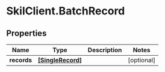 # SkilClient.BatchRecord

## Properties

Name | Type | Description | Notes
------------ | ------------- | ------------- | -------------
**records** | [**[SingleRecord]**](SingleRecord.md) |  | [optional] 


